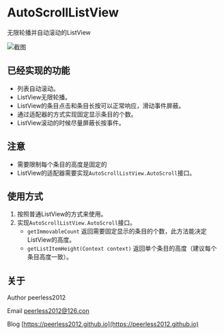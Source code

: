 #  AutoScrollListView
无限轮播并自动滚动的ListView

![截图](https://raw.githubusercontent.com/peerless2012/AutoScrollListView/master/ScreenShots/screengif01.gif)

## 已经实现的功能
* 列表自动滚动。
* ListView无限轮播。
* ListView的条目点击和条目长按可以正常响应，滑动事件屏蔽。
* 通过适配器的方式实现固定显示条目的个数。
* ListView滚动的时候尽量屏蔽长按事件。

## 注意
* 需要限制每个条目的高度是固定的
* ListView的适配器需要实现`AutoScrollListView.AutoScroll`接口。

## 使用方式
1. 按照普通ListView的方式来使用。
2. 实现`AutoScrollListView.AutoScroll`接口。
   * `getImmovableCount` 返回需要固定显示的条目的个数，此方法能决定ListView的高度。
   * `getListItemHeight(Context context)` 返回单个条目的高度（建议每个条目高度一致）。

## 关于
Author peerless2012

Email  [peerless2012@126.con](mailto:peerless2012@126.con)

Blog   [https://peerless2012.github.io](https://peerless2012.github.io)